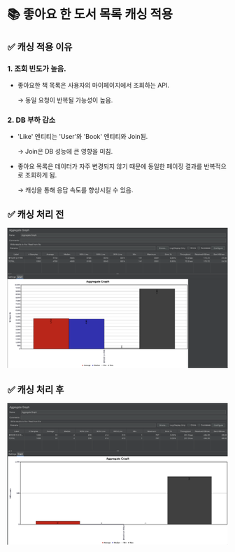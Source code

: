 # 📚 좋아요 한 도서 목록 캐싱 적용

## ✅ 캐싱 적용 이유

### 1. 조회 빈도가 높음.

- 좋아요한 책 목록은 사용자의 마이페이지에서 조회하는 API.

  → 동일 요청이 반복될 가능성이 높음.

### 2. DB 부하 감소

- 'Like' 엔티티는 'User'와 'Book' 엔티티와 Join됨.

  → Join은 DB 성능에 큰 영향을 미침.


- 좋아요 목록은 데이터가 자주 변경되지 않기 때문에 동일한 페이징 결과를 반복적으로 조회하게 됨.

  → 캐싱을 통해 응답 속도를 향상시킬 수 있음.

## ✅ 캐싱 처리 전

![hyejeongV1.png](image/hyejeongV1.png)

## ✅ 캐싱 처리 후

![hyejeongV2.png](image/hyejeongV2.png)

